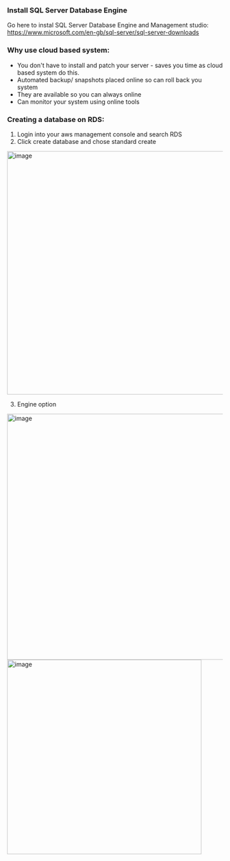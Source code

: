 ### Install SQL Server Database Engine

Go here to instal SQL Server Database Engine and Management studio: https://www.microsoft.com/en-gb/sql-server/sql-server-downloads

### Why use cloud based system:

- You don't have to install and patch your server - saves you time as cloud based system do this.
- Automated backup/ snapshots placed online so can roll back you system
- They are available so you can always online
- Can monitor your system using online tools

### Creating a database on RDS: 
1. Login into your aws management console and search RDS
2. Click create database and chose standard create

<img width="568" alt="image" src="https://github.com/MutiatOba/aws_rds/assets/118978642/995ca911-3bfd-43be-8e7d-172fa622e6b7">

3. Engine option

<img width="574" alt="image" src="https://github.com/MutiatOba/aws_rds/assets/118978642/5ded90ea-2074-4970-ba2c-69b9f51f8066">

<img width="454" alt="image" src="https://github.com/MutiatOba/aws_rds/assets/118978642/295a6991-0873-4820-bb5f-092b00656e6f">
